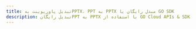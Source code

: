 ---title: تبدیل پاورپوینت بهPPTX، PPT به PPTX مبدل رایگان یا GO SDKdescription: تبدیل رایگانPPT به PPTX با استفاده از GO Cloud APIs & SDK. همچنین اسناد Microsoft PowerPoint را در Cloud ایجاد، ویرایش و رندر کنید.---